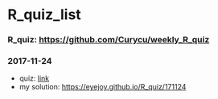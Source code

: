 # R_quiz_list

### R_quiz: https://github.com/Curycu/weekly_R_quiz



### 2017-11-24
- quiz: [link](https://github.com/Curycu/weekly_R_quiz/blob/master/201711/3.simple_date_handling/simple_date_handling_quiz.Rmd)
- my solution: https://eyejoy.github.io/R_quiz/171124


